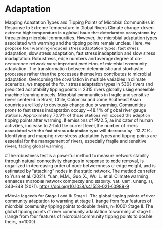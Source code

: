 # Adaptation
Mapping Adaptation Types and Tipping Points of Microbial Communities in Response to Extreme Temperature in Global Rivers
Climate change-driven extreme high temperature is a global issue that deteriorates ecosystems by threatening microbial communities. However, the microbial adaptation types associated with warming and the tipping points remain unclear. Here, we propose four warming-induced stress adaptation types: fast stress adaptation, slow stress adaptation, fast stress inadaptation and slow stress inadaptation. Robustness, edge numbers and average degree of co-occurrence network were important predictors of microbial community adaptation. The transformation between deterministic and stochastic processes rather than the processes themselves contributes to microbial adaptation. Overcoming the covariation in multiple variables in climate scenarios, we mapped the four stress adaptation types in 5308 rivers and predicted adaptability tipping points in 2315 rivers globally using ensemble machine learning models. Microbial communities in fragile and sensitive rivers centered in Brazil, Chile, Colombia and some Southeast Asian countries are likely to obviously change due to warming. Communities prone to fast stress inadaptation occupy ~48.4% of global river gauge stations. Approximately 76.9% of these stations will exceed the adaption tipping points after warming. If emissions of PM2.5, an indicator of human activities, increase to 2-fold the current level, the number of rivers associated with the fast stress adaptation type will decrease by ~13.72%. Identifying and mapping river stress adaptation types and tipping points are essential for the management of rivers, especially fragile and sensitive rivers, facing global warming.

#The robustness test is a powerful method to measure network stability through natural connectivity changes in response to node removal, is organized in decreasing order of node betweenness or edge weight, and is estimated by “attacking” nodes in the static network. The method can refer to Yuan et al. (2021).
Yuan, M.M., Guo, X., Wu, L. et al. Climate warming enhances microbial network complexity and stability. Nat. Clim. Chang. 11, 343–348 (2021). https://doi.org/10.1038/s41558-021-00989-9

#Movie legends for Stage I and II:
Stage I. The global tipping points of river community adaptation to warming at stage I. (range from four features of microbial community tipping points to double theirs, n=1000)
Stage II. The global tipping points of river community adaptation to warming at stage II. (range from four features of microbial community tipping points to double theirs, n=1000)
